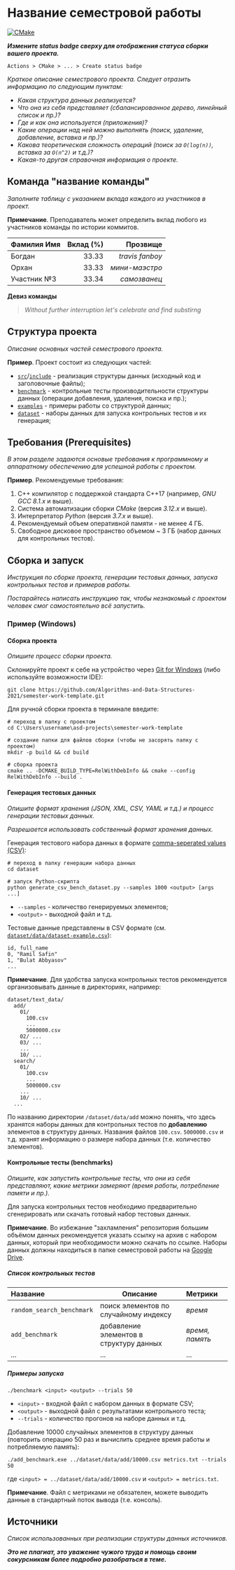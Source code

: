 # Название семестровой работы

[![CMake](https://github.com/Algorithms-and-Data-Structures-2021/semester-work-template/actions/workflows/cmake.yml/badge.svg)](https://github.com/Algorithms-and-Data-Structures-2021/semester-work-template/actions/workflows/cmake.yml)

**_Измените status badge сверху для отображения статуса сборки вашего проекта._**

`Actions > CMake > ... > Create status badge`

_Краткое описание семестрового проекта. Следует отразить информацию по следующим пунктам:_

- _Какая структура данных реализуется?_
- _Что она из себя представляет (сбалансированное дерево, линейный список и пр.)?_
- _Где и как она используется (приложения)?_
- _Какие операции над ней можно выполнять (поиск, удаление, добавление, вставка и пр.)?_
- _Какова теоретическая сложность операций (поиск за `O(log(n))`, вставка за `O(n^2)` и т.д.)?_
- _Какая-то другая справочная информация о проекте._

## Команда "название команды"

_Заполните таблицу с указанием вклада каждого из участников в проект._

**Примечание**. Преподаватель может определить вклад любого из участников команды по истории коммитов.

| Фамилия Имя   | Вклад (%) | Прозвище              |
| :---          |   ---:    |  ---:                 |
| Богдан        | 33.33     |  _travis fanboy_      |
| Орхан         | 33.33     |  _мини-маэстро_       |
| Участник №3   | 33.34     |  _самозванец_         |

**Девиз команды**
> _Without further interruption let's celebrate and find substirng_

## Структура проекта

_Описание основных частей семестрового проекта._

**Пример**. Проект состоит из следующих частей:

- [`src`](src)/[`include`](include) - реализация структуры данных (исходный код и заголовочные файлы);
- [`benchmark`](benchmark) - контрольные тесты производительности структуры данных (операции добавления, удаления,
  поиска и пр.);
- [`examples`](examples) - примеры работы со структурой данных;
- [`dataset`](dataset) - наборы данных для запуска контрольных тестов и их генерация;

## Требования (Prerequisites)

_В этом разделе задаются основые требования к программному и аппаратному обеспечению для успешной работы с проектом._

**Пример**. Рекомендуемые требования:

1. С++ компилятор c поддержкой стандарта C++17 (например, _GNU GCC 8.1.x_ и выше).
2. Система автоматизации сборки _CMake_ (версия _3.12.x_ и выше).
3. Интерпретатор _Python_ (версия _3.7.x_ и выше).
4. Рекомендуемый объем оперативной памяти - не менее 4 ГБ.
5. Свободное дисковое пространство объемом ~ 3 ГБ (набор данных для контрольных тестов).

## Сборка и запуск

_Инструкция по сборке проекта, генерации тестовых данных, запуска контрольных тестов и примеров работы._

_Постарайтесь написать инструкцию так, чтобы незнакомый с проектом человек смог самостоятельно всё запустить._

### Пример (Windows)

#### Сборка проекта

_Опишите процесс сборки проекта._

Склонируйте проект к себе на устройство через [Git for Windows](https://gitforwindows.org/) (либо используйте
возможности IDE):

```shell
git clone https://github.com/Algorithms-and-Data-Structures-2021/semester-work-template.git
```

Для ручной сборки проекта в терминале введите:

```shell
# переход в папку с проектом
cd C:\Users\username\asd-projects\semester-work-template

# создание папки для файлов сборки (чтобы не засорять папку с проектом) 
mkdir -p build && cd build 

# сборка проекта
cmake .. -DCMAKE_BUILD_TYPE=RelWithDebInfo && cmake --config RelWithDebInfo --build . 
```

#### Генерация тестовых данных

_Опишите формат хранения (JSON, XML, CSV, YAML и т.д.) и процесс генерации тестовых данных._

_Разрешается использовать собственный формат хранения данных._

Генерация тестового набора данных в
формате [comma-seperated values (CSV)](https://en.wikipedia.org/wiki/Comma-separated_values):

```shell
# переход в папку генерации набора данных
cd dataset

# запуск Python-скрипта
python generate_csv_bench_dataset.py --samples 1000 <output> [args ...]
```

- `--samples` - количество генерируемых элементов;
- `<output>` - выходной файл и т.д.

Тестовые данные представлены в CSV формате (см.
[`dataset/data/dataset-example.csv`](dataset/text_data/dataset-example.csv)):

```csv
id, full_name
0, "Ramil Safin"
1, "Bulat Abbyasov"
...
```

**Примечание**. Для удобства запуска контрольных тестов рекомендуется организовывать данные в директориях, например:

```shell
dataset/text_data/
  add/
    01/
      100.csv
      ...
      5000000.csv
    02/ ...
    03/ ...
    ...
    10/ ...
  search/
    01/
      100.csv
      ...
      5000000.csv
    ...
    10/ ...
  ...
```

По названию директории `/dataset/data/add` можно понять, что здесь хранятся наборы данных для контрольных тестов по
**добавлению** элементов в структуру данных. Названия файлов `100.csv`. `5000000.csv` и т.д. хранят информацию о размере набора данных (т.е. количество элементов). 

#### Контрольные тесты (benchmarks)

_Опишите, как запустить контрольные тесты, что они из себя представляют, какие метрики замеряют (время работы,
потребление памяти и пр.)._

Для запуска контрольных тестов необходимо предварительно сгенерировать или скачать готовый набор тестовых данных.

**Примечание**. Во избежание "захламления" репозитория большим объёмом данных рекомендуется указать ссылку на архив с
набором данных, который при необходимости можно скачать по ссылке. Наборы данных должны находиться в папке семестровой
работы на [Google Drive](https://drive.google.com/drive/folders/17-qridbMXFnz3E-6UjOj0WD1H0jWtpz3?usp=sharing).

##### Список контрольных тестов

| Название                  | Описание                                | Метрики         |
| :---                      | ---                                     | :---            |
| `random_search_benchmark` | поиск элементов по случайному индексу   | _время_         |
| `add_benchmark`           | добавление элементов в структуру данных | _время, память_ |
| ...                       | ...                                     | ...             |

##### Примеры запуска

```shell
./benchmark <input> <output> --trials 50
```

- `<input>` - входной файл с набором данных в формате CSV;
- `<output>` - выходной файл с результатами контрольного теста;
- `--trials` - количество прогонов на наборе данных и т.д.

Добавление 10000 случайных элементов в структуру данных (повторить операцию 50 раз и вычислить среднее время работы и
потребляемую память):

```
./add_benchmark.exe ../dataset/data/add/10000.csv metrics.txt --trials 50
``` 

где `<input> = ../dataset/data/add/10000.csv` и `<output> = metrics.txt`.

**Примечание**. Файл с метриками не обязателен, можете выводить данные в стандартный поток вывода (т.е. консоль).

## Источники

_Список использованных при реализации структуры данных источников._

_**Это не плагиат, это уважение чужого труда и помощь своим сокурсникам более подробно разобраться в теме.**_
